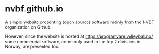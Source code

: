 nvbf.github.io
==============

A simple website presenting (open source) software mainly from the [NVBF](https://github.com/nvbf/) organization on Github.

However, since the website is hosted at <https://programvare.volleyball.no/> some commercial software,
commonly used in the top 2 divisions in Norway, are presented too.

